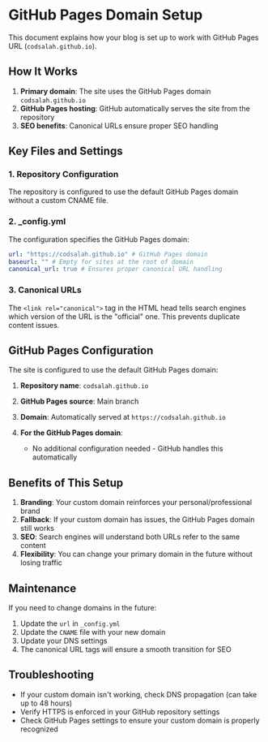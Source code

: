 # GitHub Pages Domain Setup

This document explains how your blog is set up to work with GitHub Pages URL (`codsalah.github.io`).

## How It Works

1. **Primary domain**: The site uses the GitHub Pages domain `codsalah.github.io`
2. **GitHub Pages hosting**: GitHub automatically serves the site from the repository
3. **SEO benefits**: Canonical URLs ensure proper SEO handling

## Key Files and Settings

### 1. Repository Configuration

The repository is configured to use the default GitHub Pages domain without a custom CNAME file.

### 2. _config.yml

The configuration specifies the GitHub Pages domain:
```yaml
url: "https://codsalah.github.io" # GitHub Pages domain
baseurl: "" # Empty for sites at the root of domain
canonical_url: true # Ensures proper canonical URL handling
```

### 3. Canonical URLs

The `<link rel="canonical">` tag in the HTML head tells search engines which version of the URL is the "official" one. This prevents duplicate content issues.

## GitHub Pages Configuration

The site is configured to use the default GitHub Pages domain:

1. **Repository name**: `codsalah.github.io`
2. **GitHub Pages source**: Main branch
3. **Domain**: Automatically served at `https://codsalah.github.io`

2. **For the GitHub Pages domain**:
   - No additional configuration needed - GitHub handles this automatically

## Benefits of This Setup

1. **Branding**: Your custom domain reinforces your personal/professional brand
2. **Fallback**: If your custom domain has issues, the GitHub Pages domain still works
3. **SEO**: Search engines will understand both URLs refer to the same content
4. **Flexibility**: You can change your primary domain in the future without losing traffic

## Maintenance

If you need to change domains in the future:

1. Update the `url` in `_config.yml`
2. Update the `CNAME` file with your new domain
3. Update your DNS settings
4. The canonical URL tags will ensure a smooth transition for SEO

## Troubleshooting

- If your custom domain isn't working, check DNS propagation (can take up to 48 hours)
- Verify HTTPS is enforced in your GitHub repository settings
- Check GitHub Pages settings to ensure your custom domain is properly recognized 